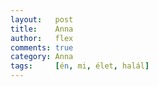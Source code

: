 ```yaml
---
layout:   post
title:    Anna
author:   flex
comments: true
category: Anna
tags:     [én, mi, élet, halál]
---
```

